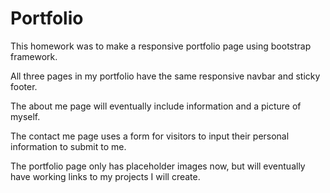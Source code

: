 # Portfolio

This homework was to make a responsive portfolio page using bootstrap framework.

All three pages in my portfolio have the same responsive navbar and sticky footer.

The about me page will eventually include information and a picture of myself.

The contact me page uses a form for visitors to input their personal information to submit to me.

The portfolio page only has placeholder images now, but will eventually have working links to my projects I will create.

